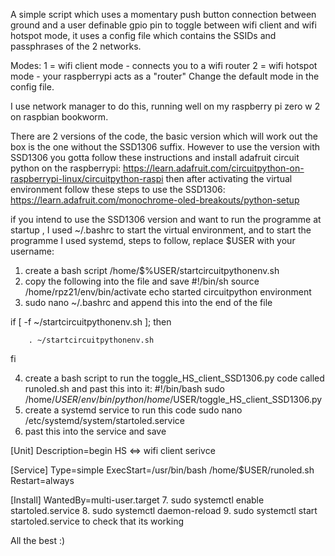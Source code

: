 A simple script which uses a momentary push button connection between
ground and a user definable gpio pin to toggle between wifi client and
wifi hotspot mode, it uses a config file which contains the SSIDs and
passphrases of the 2 networks. 

Modes: 
1 = wifi client mode - connects you to a wifi router 
2 = wifi hotspot mode - your raspberrypi acts as a "router"
Change the default mode in the config file.

I use network manager to do this, running well on my raspberry pi
zero w 2 on raspbian bookworm. 

There are 2 versions of the code, the basic version which will 
work out the box is the one without the SSD1306 suffix. However to 
use the version with SSD1306 you gotta follow these instructions
and install adafruit circuit python on the raspberrypi:
https://learn.adafruit.com/circuitpython-on-raspberrypi-linux/circuitpython-raspi
then after activating the virtual environment follow these steps to use the SSD1306:
https://learn.adafruit.com/monochrome-oled-breakouts/python-setup

if you intend to use the SSD1306 version and want to run the programme at startup , 
I used ~/.bashrc to start the virtual environment, 
and to start the programme I used systemd, steps to follow, replace $USER with your username:
1. create a bash script /home/$%USER/startcircuitpythonenv.sh
2. copy the following into the file and save
#!/bin/sh
source /home/rpz21/env/bin/activate
echo started circuitpython environment
3. sudo nano ~/.bashrc and append this into the end of the file

if [ -f ~/startcircuitpythonenv.sh ]; then

        . ~/startcircuitpythonenv.sh

fi

4. create a bash script to run the toggle_HS_client_SSD1306.py code called runoled.sh and past this into it:
#!/bin/bash
sudo /home/$USER/env/bin/python /home/$USER/toggle_HS_client_SSD1306.py
5.  create a systemd service to run this code
sudo nano /etc/systemd/system/startoled.service
6. past this into the service and save

[Unit]
Description=begin HS <=> wifi client serivce

[Service]
Type=simple
ExecStart=/usr/bin/bash /home/$USER/runoled.sh
Restart=always

[Install]
WantedBy=multi-user.target
7. sudo systemctl enable startoled.service
8. sudo systemctl daemon-reload
9. sudo systemctl start startoled.service to check that its working

All the best :)
